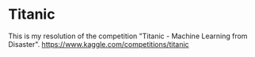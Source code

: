 # Titanic
This is my resolution of the competition "Titanic - Machine Learning from Disaster".
https://www.kaggle.com/competitions/titanic
